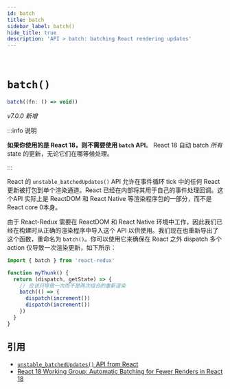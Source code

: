 ```yaml
---
id: batch
title: batch
sidebar_label: batch()
hide_title: true
description: 'API > batch: batching React rendering updates'
---
```


&nbsp;

# `batch()`

```js
batch((fn: () => void))
```

_v7.0.0 新增_

:::info 说明

**如果你使用的是 React 18，则不需要使用 `batch` API**。 React 18 自动 batch _所有_ state 的更新，无论它们在哪等候处理。

:::

React 的 `unstable_batchedUpdates()` API 允许在事件循环 tick 中的任何 React 更新被打包到单个渲染通道。React 已经在内部将其用于自己的事件处理回调。这个API 实际上是 ReactDOM 和 React Native 等渲染程序包的一部分，而不是 React core 0本身。

由于 React-Redux 需要在 ReactDOM 和 React Native 环境中工作，因此我们已经在构建时从正确的渲染程序中导入这个 API 以供使用。我们现在也重新导出了这个函数，重命名为 `batch()`。你可以使用它来确保在 React 之外 dispatch 多个 action 仅导致一次渲染更新，如下所示：

```ts
import { batch } from 'react-redux'

function myThunk() {
  return (dispatch, getState) => {
    // 应该只导致一次而不是两次组合的重新渲染
    batch(() => {
      dispatch(increment())
      dispatch(increment())
    })
  }
}
```

## 引用

- [`unstable_batchedUpdates()` API from React](https://github.com/facebook/react/commit/b41883fc708cd24d77dcaa767cde814b50b457fe)
- [React 18 Working Group: Automatic Batching for Fewer Renders in React 18](https://github.com/reactwg/react-18/discussions/21)
